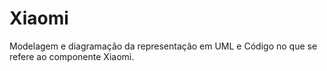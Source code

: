 # Xiaomi
Modelagem e diagramação da representação em UML e Código no que se refere ao componente Xiaomi.

